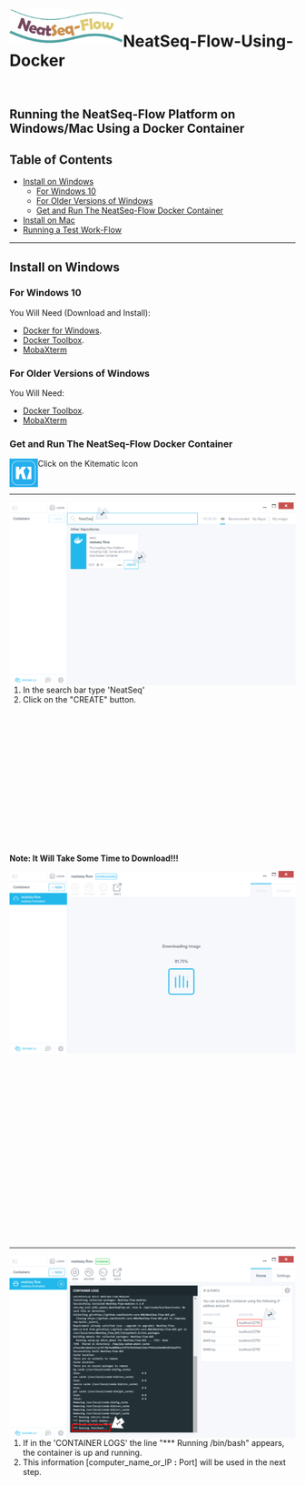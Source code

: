 
<img align="left" src="https://raw.githubusercontent.com/levinbgu/NeatSeq-Flow_Docker/master/logo.png" width="200">

NeatSeq-Flow-Using-Docker
===============================

&nbsp;  


## Running the NeatSeq-Flow Platform on Windows/Mac Using a Docker Container

## Table of Contents    
- [Install on Windows](#install-on-windows)
  - [For Windows 10](#for-windows-10)
  - [For Older Versions of Windows](#for-older-versions-of-windows)
  - [Get and Run The NeatSeq-Flow Docker Container](#get-and-run-the-neatseq-flow-docker-container)
- [Install on Mac](#install-on-mac)
- [Running a Test Work-Flow](#running-a-test-work-flow)

***

## Install on Windows
  ### For Windows 10
  
  You Will Need (Download and Install):
    
  - [Docker for Windows](https://hub.docker.com/editions/community/docker-ce-desktop-windows). 
  - [Docker Toolbox](https://docs.docker.com/toolbox/toolbox_install_windows/).
  - [MobaXterm](https://mobaxterm.mobatek.net/download.html)

  ### For Older Versions of Windows
  
  You Will Need:
    
  - [Docker Toolbox](https://docs.docker.com/toolbox/toolbox_install_windows/).
  - [MobaXterm](https://mobaxterm.mobatek.net/download.html)
      
  ### Get and Run The NeatSeq-Flow Docker Container 
  
<img align="left" src="https://raw.githubusercontent.com/bioinfo-core-BGU/NeatSeq-Flow-Using-Docker/master/doc/Kitematic.png" width="50">
     
Click on the Kitematic Icon


&nbsp;
 


***
  
<img align="right" src="https://raw.githubusercontent.com/bioinfo-core-BGU/NeatSeq-Flow-Using-Docker/master/doc/Get_Container.png" width="550">

  1. In the search bar type 'NeatSeq'
  2. Click on the "CREATE" button.
  
&nbsp;

&nbsp;

&nbsp;

&nbsp;

&nbsp;

&nbsp;

&nbsp;

&nbsp;

**Note: It Will Take Some Time to Download!!!** 


<img align="right" src="https://raw.githubusercontent.com/bioinfo-core-BGU/NeatSeq-Flow-Using-Docker/master/doc/Download_Container.png" width="550">

&nbsp;

&nbsp;

&nbsp;

&nbsp;

&nbsp;

&nbsp;

&nbsp;

&nbsp;

&nbsp;

&nbsp;

&nbsp;

***

<img align="right" src="https://raw.githubusercontent.com/bioinfo-core-BGU/NeatSeq-Flow-Using-Docker/master/doc/Container_Running.png" width="550">


  1. If in the 'CONTAINER LOGS' the line "*** Running /bin/bash" appears, the container is up and running.
  2. This information [computer_name_or_IP **:** Port] will be used in the next step.